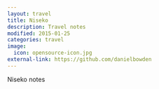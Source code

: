 ```yaml
---
layout: travel
title: Niseko
description: Travel notes
modified: 2015-01-25
categories: travel
image:
  icon: opensource-icon.jpg
external-link: https://github.com/danielbowden
---
```


Niseko notes